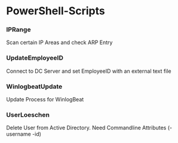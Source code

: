 # PowerShell-Scripts

### IPRange
Scan certain IP Areas and check ARP Entry

### UpdateEmployeeID
Connect to DC Server and set EmployeeID with an external text file

### WinlogbeatUpdate
Update Process for WinlogBeat

### UserLoeschen
Delete User from Active Directory. Need Commandline Attributes (-username -id)
